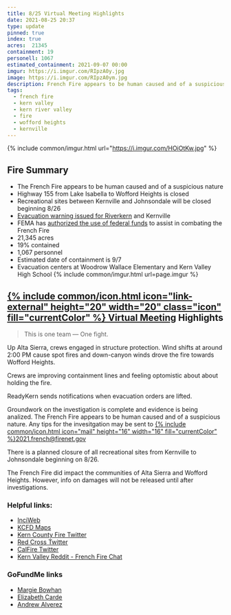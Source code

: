 ```yaml
---
title: 8/25 Virtual Meeting Highlights
date: 2021-08-25 20:37
type: update
pinned: true
index: true
acres: 	21345
containment: 19
personell: 1067
estimated_containment: 2021-09-07 00:00
imgur: https://i.imgur.com/RIpzA0y.jpg
image: https://i.imgur.com/RIpzA0ym.jpg
description: French Fire appears to be human caused and of a suspicious nature, evidence shows. Invesitgation continues.
tags:
  - french fire
  - kern valley
  - kern river valley
  - fire
  - wofford heights
  - kernville
---
```

{% include common/imgur.html url="https://i.imgur.com/HOiOtKw.jpg" %}

## Fire Summary
- The French Fire appears to be human caused and of a suspicious nature
- Highway 155 from Lake Isabella to Wofford Heights is closed
- Recreational sites between Kernville and Johnsondale will be closed beginning 8/26
- [Evacuation warning issued for Riverkern](/news/2021/08/25/riverkern-evacuation-warning/) and Kernville
- FEMA has [authorized the use of federal funds](/news/2021/08/25/fema-approved/) to assist in combating the French Fire
- 21,345 acres
- 19% contained
- 1,067 personnel
- Estimated date of containment is 9/7
- Evacuation centers at Woodrow Wallace Elementary and Kern Valley High School
{% include common/imgur.html url=page.imgur %}

<h2 id="virtual-meeting-highlights"><a href="https://www.facebook.com/events/1027717621317377/" rel="noopener noreferrer external">{% include common/icon.html icon="link-external" height="20" width="20" class="icon" fill="currentColor" %} Virtual Meeting</a> Highlights</h2>

> This is one team &mdash; One fight.

Up Alta Sierra, crews engaged in structure protection. Wind shifts at around 2:00 PM
cause spot fires and down-canyon winds drove the fire towards Wofford Heights.

Crews are improving containment lines and feeling optomistic about about holding the fire.

ReadyKern sends notifications when evacuation orders are lifted.

Groundwork on the investigation is complete and evidence is being analized.
The French Fire appears to be human caused and of a suspicious nature. Any tips for
the invesitgation may be sent to <a href="mailto:2021.french@firenet.gov" class="btn btn-primary">{% include common/icon.html icon="mail" height="16" width="16" fill="currentColor" %}2021.french@firenet.gov</a>

There is a planned closure of all recreational sites from Kernville to Johnsondale beginning
on 8/26.

The French Fire did impact the communities of Alta Sierra and Wofford Heights.
However, info on damages will not be released until after investigations.

### Helpful links:
- [InciWeb](https://inciweb.nwcg.gov/incident/7813/)
- [KCFD Maps](https://kcfd.maps.arcgis.com/apps/instant/interactivelegend/index.html?appid=cd18207578044581a9a9a1255fc88417)
- [Kern County Fire Twitter](https://twitter.com/kerncountyfire)
- [Red Cross Twitter](https://twitter.com/RedCrossCCR)
- [CalFire Twitter](https://twitter.com/CAL_FIRE)
- [Kern Valley Reddit - French Fire Chat](https://www.reddit.com/r/KernValley/comments/pa5ihf/french_fire_chat/)

### GoFundMe links
- [Margie Bowhan](https://www.gofundme.com/f/lets-help-margie-bowhan)
- [Elizabeth Carde](https://www.gofundme.com/f/relief-fund-for-elizabeth-carde-french-fire)
- [Andrew Alverez](https://www.gofundme.com/f/5c94g-help-andrew-get-back-on-his-feet)
